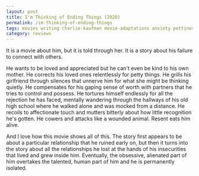 ```yaml
---
layout: post
title: I'm Thinking of Ending Things (2020)
permalink: /im-thinking-of-ending-things
tags: movies writing charlie-kaufman movie-adaptations anxiety pettiness ego abuse
category: reviews
---
```


It is a movie about him, but it is told through her.
It is a story about his failure to connect with others.
<!--more-->

He wants to be loved and appreciated but he can't even be kind to his own mother.
He corrects his loved ones relentlessly for petty things.
He grills his girlfriend through silences that unnerve him for what she might be thinking quietly.
He compensates for his gaping sense of worth with partners that he tries to control and possess.
He tortures himself endlessly for all the rejection he has faced, mentally wandering through the hallways of his old high school where he walked alone and was mocked from a distance.
He recoils to affectionate touch and mutters bitterly about how little recognition he's gotten.
He cowers and attacks like a wounded animal.
Resent eats him alive.

And I love how this movie shows all of this.
The story first appears to be about a particular relationship that he ruined early on, but then it turns into the story about all the relationships he lost at the hands of his insecurities that lived and grew inside him.
Eventually, the obsessive, alienated part of him overtakes the talented, human part of him and he is permanently isolated.